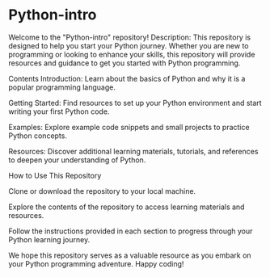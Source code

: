 # Python-intro

Welcome to the "Python-intro" repository!
Description:
This repository is designed to help you start your Python journey. Whether you are new to programming or looking to enhance your skills, this repository will provide resources and guidance to get you started with Python programming.

Contents
Introduction: Learn about the basics of Python and why it is a popular programming language.

Getting Started: Find resources to set up your Python environment and start writing your first Python code.

Examples: Explore example code snippets and small projects to practice Python concepts.

Resources: Discover additional learning materials, tutorials, and references to deepen your understanding of Python.

How to Use This Repository

Clone or download the repository to your local machine.

Explore the contents of the repository to access learning materials and resources.

Follow the instructions provided in each section to progress through your Python learning journey.

We hope this repository serves as a valuable resource as you embark on your Python programming adventure. Happy coding!